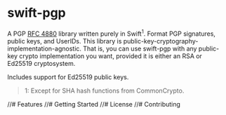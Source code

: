 # swift-pgp
A PGP [RFC 4880](https://tools.ietf.org/html/rfc4880) library written purely in Swift<sup>1</sup>. Format PGP signatures, public keys, and UserIDs. This library is public-key-cryptography-implementation-agnostic. That is, you can use swift-pgp with any public-key crypto implementation you want, provided it is either an RSA or  Ed25519 cryptosystem. 

Includes support for Ed25519 public keys.

> 1: Except for SHA hash functions from CommonCrypto.

//# Features
//# Getting Started
//# License
//# Contributing 
